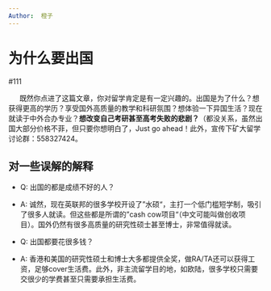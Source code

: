 ```yaml
---
Author:  橙子
---
```



# 为什么要出国

#111 

&ensp; &ensp; 既然你点进了这篇文章，你对留学肯定是有一定兴趣的。出国是为了什么？想获得更高的学历？享受国外高质量的教学和科研氛围？想体验一下异国生活？现在就读于中外合办专业？**想改变自己考研甚至高考失败的悲剧？**（都没关系，虽然出国大部分价格不菲，但只要你想明白了，Just go ahead！此外，宣传下矿大留学讨论群：558327424。

## 对一些误解的解释

- Q: 出国的都是成绩不好的人？
- A: 诚然，现在英联邦的很多学校开设了”水硕“，主打一个低门槛短学制，吸引了很多人就读。但这些都是所谓的”cash cow项目“（中文可能叫做创收项目）。国外仍然有很多高质量的研究性硕士甚至博士，非常值得就读。

- Q: 出国都要花很多钱？
- A: 香港和美国的研究性硕士和博士大多都提供全奖，做RA/TA还可以获得工资，足够cover生活费。此外，非主流留学目的地，如欧陆，很多学校只需要交很少的学费甚至只需要承担生活费。
